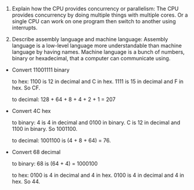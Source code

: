 1. Explain how the CPU provides concurrency or parallelism:
The CPU provides concurrency by doing multiple things with multiple cores. Or a single CPU can work on one program then switch to another using interrupts.

2. Describe assembly language and machine language:
Assembly language is a low-level language more understandable than machine language by having names.
Machine language is a bunch of numbers, binary or hexadecimal, that a computer can communicate using.
- Convert 11001111 binary
    
    to hex: 1100 is 12 in decimal and C in hex. 1111 is 15 in decimal and F in hex. So          CF.

    to decimal: 128 + 64 + 8 + 4 + 2 + 1 = 207

- Convert 4C hex

    to binary: 4 is 4 in decimal and 0100 in binary. C is 12 in decimal and 1100 in                 binary. So 1001100.

    to decimal: 1001100 is (4 + 8 + 64) = 76. 

- Convert 68 decimal

    to binary: 68 is (64 + 4) =  1000100

    to hex: 0100 is 4 in decimal and 4 in hex. 0100 is 4 in decimal and 4 in hex. So 44.